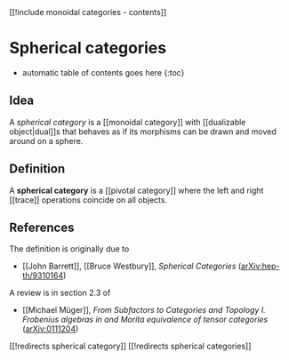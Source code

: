 
<div class="rightHandSide toc">
[[!include monoidal categories - contents]]
</div>

# Spherical categories
* automatic table of contents goes here
{:toc}

## Idea

A _spherical category_ is a  [[monoidal category]] with [[dualizable object|dual]]s that behaves as if its morphisms can be drawn and moved around on a sphere.


## Definition

A **spherical category** is a [[pivotal category]] where the left and right [[trace]] operations coincide on all objects.


## References

The definition is originally due to

* [[John Barrett]], [[Bruce Westbury]], _Spherical Categories_ ([arXiv:hep-th/9310164](http://arxiv.org/abs/hep-th/9310164))

A review is in section 2.3 of

* [[Michael Müger]], _From Subfactors to Categories and Topology I. Frobenius algebras in and Morita equivalence of tensor categories_ ([arXiv:0111204](http://arxiv.org/abs/math/0111204))


[[!redirects spherical category]]
[[!redirects spherical categories]]

